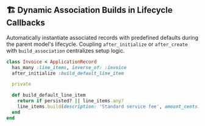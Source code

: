 ## 🏗️ Dynamic Association Builds in Lifecycle Callbacks

Automatically instantiate associated records with predefined defaults during the parent model's lifecycle. Coupling `after_initialize` or `after_create` with `build_association` centralizes setup logic.

```ruby
class Invoice < ApplicationRecord
  has_many :line_items, inverse_of: :invoice
  after_initialize :build_default_line_item

  private

  def build_default_line_item
    return if persisted? || line_items.any?
    line_items.build(description: 'Standard service fee', amount_cents: 0)
  end
end
```
